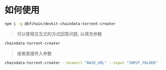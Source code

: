 # 如何使用

```bash
npm i -g @bfchain/devkit-chaindata-torrent-creater
```

> 可以使用交互式的方式回答问题, 以填充参数

```bash
chaindata-torrent-creater
```

> 或者直接传入参数

```bash
chaindata-torrent-creater --bsaeurl "BASE_URL" --input "INPUT_FOLDER" --output "OUTPUT"
```
